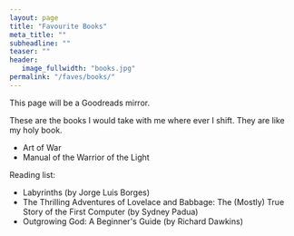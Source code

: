 ```yaml
---
layout: page
title: "Favourite Books"
meta_title: ""
subheadline: ""
teaser: ""
header:
   image_fullwidth: "books.jpg"
permalink: "/faves/books/"
---
```


This page will be a Goodreads mirror.

These are the books I would take with me where ever I shift. They are like my holy book.
* Art of War
* Manual of the Warrior of the Light

Reading list:
* Labyrinths (by Jorge Luis Borges)
* The Thrilling Adventures of Lovelace and Babbage: The (Mostly) True Story of the First Computer (by Sydney Padua)
* Outgrowing God: A Beginner's Guide (by Richard Dawkins)




